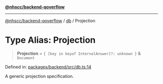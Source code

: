 [**@nhscc/backend-qoverflow**](../../README.md)

***

[@nhscc/backend-qoverflow](../../README.md) / [db](../README.md) / Projection

# Type Alias: Projection

> **Projection** = `{ [key in keyof InternalAnswer]?: unknown }` & `Document`

Defined in: [packages/backend/src/db.ts:14](https://github.com/nhscc/qoverflow.api.hscc.bdpa.org/blob/b629239838bf73900bba2996b8dcfbc432755e21/packages/backend/src/db.ts#L14)

A generic projection specification.
